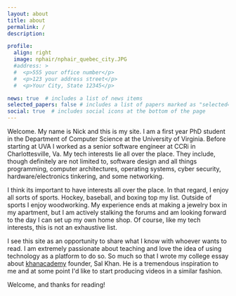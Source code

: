 ```yaml
---
layout: about
title: about
permalink: /
description: 

profile:
  align: right
  image: nphair/nphair_quebec_city.JPG
  #address: >
  #  <p>555 your office number</p>
  #  <p>123 your address street</p>
  #  <p>Your City, State 12345</p>

news: true  # includes a list of news items
selected_papers: false # includes a list of papers marked as "selected={true}"
social: true  # includes social icons at the bottom of the page
---
```


Welcome. My name is Nick and this is my site. I am a first year PhD student in the
Department of Computer Science at the University of Virginia. Before starting
at UVA I worked as a senior software engineer at CCRi in Charlottesville, Va.
My tech interests lie all over the place. They include, though definitely are
not limited to, software design and all things programming, computer
architectures, operating systems, cyber security, hardware/electronics
tinkering, and some networking.


I think its important to have interests all over the place. In that regard, I
  enjoy all sorts of sports. Hockey, baseball, and boxing top my list. Outside
  of sports I enjoy woodworking. My experience ends at making a jewelry box in
  my apartment, but I am actively stalking the forums and am looking forward to
  the day I can set up my own home shop. Of course, like my tech interests,
  this is not an exhaustive list.


I see this site as an opportunity to share what I know with whoever wants to
  read. I am extremely passionate about teaching and love the idea of using
  technology as a platform to do so. So much so that I wrote my college essay
  about [khanacademy][3] founder, Sal Khan. He is a tremendous inspiration to
  me and at some point I'd like to start producing videos in a similar fashion.

Welcome, and thanks for reading!


[1]: https://en.wikipedia.org/wiki/On_Liberty
[2]: https://en.wikipedia.org/wiki/The_Age_of_Reason
[3]: https://www.khanacademy.org/about
